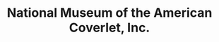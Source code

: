 ---
layout: repo
title: "National Museum of the American Coverlet, Inc."
id: 13149
permalink: repos/13149/
---